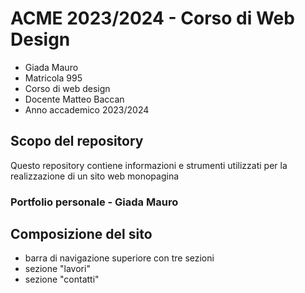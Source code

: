 # ACME 2023/2024 - Corso di Web Design
- Giada Mauro
- Matricola 995
- Corso di web design
- Docente Matteo Baccan
- Anno accademico 2023/2024

## Scopo del repository
Questo repository contiene informazioni e strumenti utilizzati per la realizzazione di un sito web monopagina

### Portfolio personale - Giada Mauro
## Composizione del sito
- barra di navigazione superiore con tre sezioni
- sezione "lavori"
- sezione "contatti"

